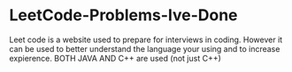 # LeetCode-Problems-Ive-Done
Leet code is a website used to prepare for interviews in coding. However it can be used to better understand the language your using and to increase expierence.
BOTH JAVA AND C++ are used (not just C++)

